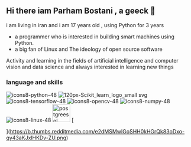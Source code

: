## Hi there iam Parham Bostani , a geeck 👋

i am living in iran and i am 17 years old , using Python for 3 years


- a programmer  who is interested in building smart machines using Python.
- a big fan of Linux and The ideology of open source software


Activity and learning in the fields of artificial intelligence and computer vision and data science and always interested in learning new things



### language and skills

![icons8-python-48](https://github.com/parhambt/parhambt/assets/124530126/1cbb1e94-d524-4cfa-b036-dee2cfb26ffb)     ![120px-Scikit_learn_logo_small svg](https://github.com/parhambt/parhambt/assets/124530126/133dde52-9615-4b73-ba8e-cc3ccd86912a)   ![icons8-tensorflow-48](https://github.com/parhambt/parhambt/assets/124530126/feb527eb-96c1-4fe9-9e32-04df267d6a7a)  ![icons8-opencv-48](https://github.com/parhambt/parhambt/assets/124530126/c904ea84-5fd7-4b03-a359-f7410d0c4d41)  ![icons8-numpy-48](https://github.com/parhambt/parhambt/assets/124530126/cb262607-c62e-4aae-853c-04d9d4754fb6)    ![icons8-linux-48](https://github.com/parhambt/parhambt/assets/124530126/8aa2fc77-50a8-492b-972d-c11f04dfb387)
<img width="48" height="48" src="https://img.icons8.com/color/48/postgreesql.png" alt="postgreesql"/>
[<svg xmlns="http://www.w3.org/2000/svg" width="48" height="48" viewBox="0 0 24 24">

  <path fill="currentColor" d="M12 0C5.373 0 0 5.373 0 12c0 6.628 5.373 12 12 12c6.628 0 12-5.372 12-12c0-6.627-5.372-12-12-12m0 1.113c6.003 0 10.887 4.884 10.887 10.887S18.003 22.887 12 22.887S1.113 18.003 1.113 12S5.997 1.113 12 1.113m7.03 5.201c-.536-.002-1.28.304-2.255 1.098a536.576 536.576 0 0 1-3.814 3.045l1.025 1.3c4.694-2.558 6.19-3.167 6.116-4.294c-.042-.634-.384-1.146-1.073-1.149Zm-.507.752c.147 0 .266.106.266.239c0 .132-.119.238-.266.238c-.146 0-.265-.106-.265-.238c0-.171.162-.239.265-.239m-1.58 1.489c0 .131-.118.238-.265.238c-.147 0-.264-.107-.264-.238c0-.128.11-.234.24-.24c.13-.006.29.077.29.24zm-2.109 1.01c.147 0 .266.106.266.238s-.12.238-.266.238c-.146 0-.266-.106-.266-.238c0-.148.139-.239.266-.239zm-2.445.972c-1.502.225-5.807.992-8.01 2.672l3.574 5.387s4.706-2.932 5.863-6.244z"/>

</svg>](https://b.thumbs.redditmedia.com/e2dMSMwIGoSHH0kHGrQk83oDxo-qy43aKJxlHKDv-ZU.png)

